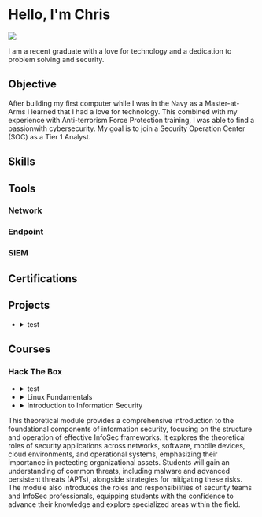 # Hello, I'm Chris

<a href="https://linkedin.com/in/christopher-wickline-32b594285"><img src="https://img.shields.io/badge/-LinkedIn-0072b1?&style=for-the-badge&logo=linkedin&logoColor=white" /></a>

I am a recent graduate with a love for technology and a dedication to problem solving and security.

## Objective
After building my first computer while I was in the Navy as a Master-at-Arms I learned that I had a love for technology. This combined with my experience with Anti-terrorism Force Protection training, I was able to find a passionwith cybersecurity. My goal is to join a Security Operation Center (SOC) as a Tier 1 Analyst.

## Skills



## Tools



### Network



### Endpoint



### SIEM



## Certifications



## Projects

- <details>
    <summary>test</summary>
    
    A responsive portfolio website built with HTML, CSS, and JavaScript.
  </details>

## Courses

### Hack The Box

- <details>
    <summary>test</summary>
    
    A responsive portfolio website built with HTML, CSS, and JavaScript.
  </details>
- <details>
    <summary>Linux Fundamentals</summary>
    
    This module covers the fundamentals required to work comfortably with the Linux operating system and shell.
  
  </details>

- <details>
    <summary>Introduction to Information Security</summary>
    
This theoretical module provides a comprehensive introduction to the foundational components of information security, focusing on the structure and operation of effective InfoSec frameworks. It explores the theoretical roles of security applications across networks, software, mobile devices, cloud environments, and operational systems, emphasizing their importance in protecting organizational assets. Students will gain an understanding of common threats, including malware and advanced persistent threats (APTs), alongside strategies for mitigating these risks. The module also introduces the roles and responsibilities of security teams and InfoSec professionals, equipping students with the confidence to advance their knowledge and explore specialized areas within the field.

</details>
  
  
  
